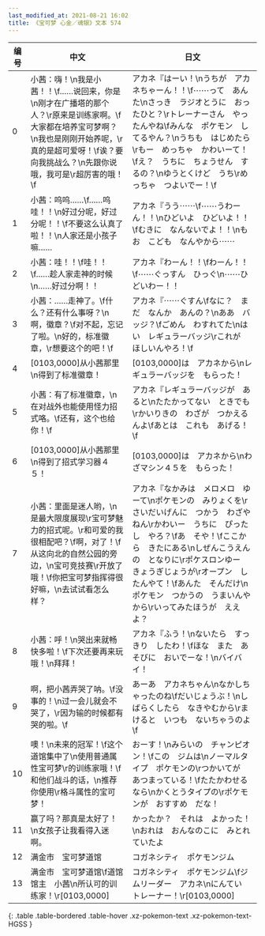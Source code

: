 ```yaml
---
last_modified_at: 2021-08-21 16:02
title: 《宝可梦 心金／魂银》文本 574
---
```

| 编号 | 中文 | 日文 |
| ---- | ---- | ---- |
| 0 | 小茜：嗨！\n我是小茜！！\f……说回来，你是\n刚才在广播塔的那个人？\r原来是训练家啊。\f大家都在培养宝可梦啊？\n我也是刚刚开始养呢，\r真的是超可爱呀！\f诶？要向我挑战么？\n先跟你说哦，我可是\r超厉害的哦！\f | アカネ『はーい！\nうちが　アカネちゃーん！！\f⋯⋯って　あんた\nさっき　ラジオとうに　おったひと？\rトレーナーさん　やったんやね\fみんな　ポケモン　してるやん？\nうちも　はじめたら\rもー　めっちゃ　かわいーて！\fえ？　うちに　ちょうせん　するの？\nゆうとくけど　うち\rめっちゃ　つよいでー！\f |
| 1 | 小茜：呜呜……\f……呜哇！！\n好过分呢，好过分呢！！\f不要这么认真了啦！！\n人家还是小孩子嘛…… | アカネ『うう⋯⋯\f⋯⋯うわーん！！\nひどいよ　ひどいよ！！\fむきに　なんないでよ！！\nもお　こども　なんやから⋯⋯ |
| 2 | 小茜：哇！！\f哇！！\f……趁人家走神的时候\n……好过分啊！！ | アカネ『わーん！！\fわーん！！\f⋯⋯ぐっすん　ひっぐ\n⋯⋯ひどいわー！！ |
| 3 | 小茜：……走神了。\f什么？还有什么事呀？\n啊，徽章？\f对不起，忘记了啦。\n好的，标准徽章，\r想要这个的吧！\f | アカネ『⋯⋯ぐすん\fなに？　まだ　なんか　あんの？\nああ　バッジ？\fごめん　わすれてた\nはい　レギュラーバッジ\rこれが　ほしいんやろ！\f |
| 4 | [0103,0000]从小茜那里\n得到了标准徽章！ | [0103,0000]は　アカネから\nレギュラーバッジを　もらった！ |
| 5 | 小茜：有了标准徽章，\n在对战外也能使用怪力招式咯。\f还有，这个也给你！\f | アカネ『レギュラーバッジが　あると\nたたかってない　ときでも\rかいりきの　わざが　つかえるんよ\fあとは　これも　あげる！\f |
| 6 | [0103,0000]从小茜那里\n得到了招式学习器４５！ | [0103,0000]は　アカネから\nわざマシン４５を　もらった！ |
| 7 | 小茜：里面是迷人哟，\n是最大限度展现\r宝可梦魅力的招式呢。\r和可爱的我很相配吧？\f啊，对了！\f从这向北的自然公园的旁边，\n宝可竞技赛\r开放了哦！\f你把宝可梦指挥得很好嘛，\n去试试看怎么样？ | アカネ『なかみは　メロメロ　ゆーて\nポケモンの　みりょくを\rさいだいげんに　つかう　わざやねん\rかわいー　うちに　ぴったし　やろ？\fあ　そや！\fここから　きたにある\nしぜんこうえんの　となりに\rポケスロンゆー　きょうぎじょうが\rオープン　したんやて！\fあんた　そんだけ\nポケモン　つかうの　うまいんやから\rいってみたほうが　ええよ？ |
| 8 | 小茜：呼！\n哭出来就畅快多啦！\f下次还要再来玩哦！\n拜拜！ | アカネ『ふう！\nないたら　すっきり　したわ！\fほな　また　あそびに　おいでーな！\nバイバイ！ |
| 9 | 啊，把小茜弄哭了呐。\f没事的！\n过一会儿就会不哭了，\r因为输的时候都有哭的啦。\f | あーあ　アカネちゃん\nなかしちゃったのね\fだいじょうぶ！\nしばらくしたら　なきやむから\rまけると　いつも　ないちゃうのよ\f |
| 10 | 噢！\n未来的冠军！\f这个道馆集中了\n使用普通属性宝可梦\r的训练家哦！\f和他们战斗的话，\n推荐你使用\r格斗属性的宝可梦！ | おーす！\nみらいの　チャンピオン！\fこの　ジムは\nノーマルタイプ　ポケモンの\rつかいてが　あつまっている！\fたたかわせる　なら\nかくとうタイプの\rポケモンが　おすすめ　だな！ |
| 11 | 赢了吗？那真是太好了！\n女孩子让我看得入迷啊。 | かったか？　それは　よかった！\nおれは　おんなのこに　みとれていたよ |
| 12 | 满金市　宝可梦道馆 | コガネシティ　ポケモンジム |
| 13 | 满金市　宝可梦道馆\f道馆馆主　小茜\n所认可的训练家！\r[0103,0000] | コガネシティ　ポケモンジム\fジムリーダー　アカネ\nにんてい　トレーナー！\r[0103,0000] |
{: .table .table-bordered .table-hover .xz-pokemon-text .xz-pokemon-text-HGSS }